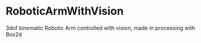 # RoboticArmWithVision
 3dof kinematic Robotic Arm controlled with vision, made in processing with Box2d
